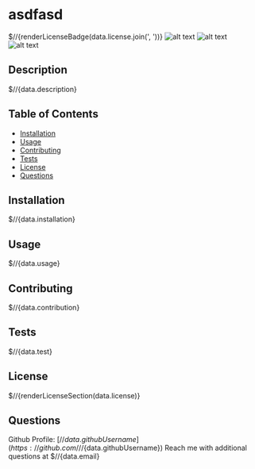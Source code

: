 # asdfasd

  $//{renderLicenseBadge(data.license.join(', '))}
  ![alt text](https://img.shields.io/static/v1?label=licence&message=GNU%20AGPLv3%2CMozilla%20Public%20License%202.0%2CApache%20License%202.0&color=GREEN) ![alt text](https://img.shields.io/static/v1?label=licence&message=GNU%20AGPLv3%2CMozilla%20Public%20License%202.0%2CApache%20License%202.0&color=GREEN) ![alt text](https://img.shields.io/static/v1?label=licence&message=GNU%20AGPLv3%2CMozilla%20Public%20License%202.0%2CApache%20License%202.0&color=GREEN) 


  ## Description
  $//{data.description}


  ## Table of Contents
  * [Installation](#Installation)
  * [Usage](#usage)
  * [Contributing](#Contributing)
  * [Tests](#Tests)
  * [License](#license)
  * [Questions](#Questions)


  ## Installation
  $//{data.installation}


  ## Usage
  $//{data.usage}

  
  ## Contributing
  $//{data.contribution}


  ## Tests
  $//{data.test}


  ## License
  $//{renderLicenseSection(data.license)}


  ## Questions
  Github Profile: [$//{data.githubUsername}](https://github.com/$//{data.githubUsername})
  Reach me with additional questions at $//{data.email}
